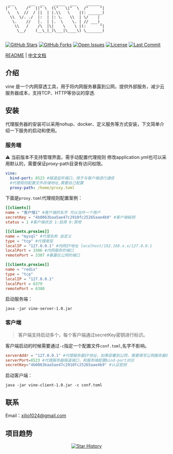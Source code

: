 ```text

 ___      ___  __    _____  ___    _______  
|"  \    /"  ||" \  (\"   \|"  \  /"     "| 
 \   \  //  / ||  | |.\\   \    |(: ______) 
  \\  \/. ./  |:  | |: \.   \\  | \/    |   
   \.    //   |.  | |.  \    \. | // ___)_  
    \\   /    /\  |\|    \    \ |(:      "| 
     \__/    (__\_|_)\___|\____\) \_______) 
                                            

```
[![GitHub Stars](https://img.shields.io/github/stars/xilio-dev/vine?style=for-the-badge&logo=github)](https://github.com/xilio-dev/vine)
[![GitHub Forks](https://img.shields.io/github/forks/xilio-dev/vine?style=for-the-badge&logo=github)](https://github.com/xilio-dev/vine)
[![Open Issues](https://img.shields.io/github/issues/xilio-dev/vine?style=for-the-badge)](https://github.com/xilio-dev/vine/issues)
[![License](https://img.shields.io/github/license/xilio-dev/vine?style=for-the-badge)](https://github.com/xilio-dev/vine/blob/main/LICENSE)
[![Last Commit](https://img.shields.io/github/last-commit/xilio-dev/vine?style=for-the-badge)](https://github.com/xilio-dev/vine/commits)

[README](README.md) | [中文文档](README_ZH.md)
## 介绍
  vine 是一个内网穿透工具，用于将内网服务暴露到公网，提供外部服务，减少云服务器成本，支持TCP、HTTP等协议的穿透.

## 安装

代理服务器的安装可以采用nohup、docker、定义服务等方式安装，下文简单介绍一下服务的启动和使用。

### 服务端
⚠️ 当前版本不支持管理界面，需手动配置代理规则
修改application.yml也可以采用默认的，需要保证proxy-path目录有访问权限。
```yaml
vine:
  bind-port: 8523 #隧道监听端口，用于与客户端进行通信
  #代理规则配置文件存储地址,需要自己配置
  proxy-path: /home/proxy.toml

```
下面是`proxy.toml`代理规则配置案例：
```toml
[[clients]]
name = "客户端1" #客户端的名字 可以当作一个用户
secretKey = "4b0063baa5ae47c2910fc25265aae4b9" #客户端秘钥
status = 1 #客户端状态 1:启用 0:禁用

[[clients.proxies]]
name = "mysql" #代理名称 自定义
type = "tcp" #代理类型
localIP = "127.0.0.1" #内网IP地址 localhost/192.168.x.x/127.0.0.1
localPort = 3306 #内网服务的端口
remotePort = 3307 #暴露在公网的端口

[[clients.proxies]]
name = "redis"
type = "tcp"
localIP = "127.0.0.1"
localPort = 6379
remotePort = 6380
```
启动服务端：
```shell
java -jar vine-server-1.0.jar
```
### 客户端
> 客户端支持启动多个，每个客户端通过secretKey密钥进行标识。

客户端启动的时候需要通过`-c`指定一个配置文件`conf.toml`,名字不影响。
```toml
serverAddr = "127.0.0.1" #代理服务器IP地址，如果部署到公网，需要填写公网服务器的IP地址
serverPort=8523 #代理服务器隧道端口，和服务端配置bind-port对应
secretKey="4b0063baa5ae47c2910fc25265aae4b9" #认证密钥
```
启动客户端：
```shell
java -jar vine-client-1.0.jar -c conf.toml
```
## 联系
Email：xilio1024@gmail.com
## 项目趋势

<p align="center">
  <a href="https://github.com/xilio-dev/vine/stargazers">
    <img src="https://api.star-history.com/svg?repos=xilio-dev/vine&type=Date" alt="Star History">
  </a>
</p>


